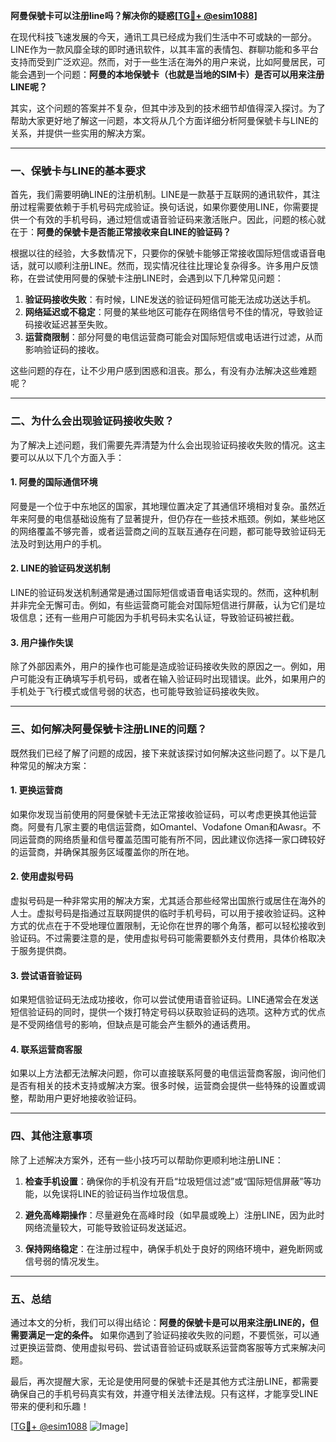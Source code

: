 **阿曼保號卡可以注册line吗？解决你的疑惑[[TG💪+ @esim1088](https://t.me/s/esim1088)]**

在现代科技飞速发展的今天，通讯工具已经成为我们生活中不可或缺的一部分。LINE作为一款风靡全球的即时通讯软件，以其丰富的表情包、群聊功能和多平台支持而受到广泛欢迎。然而，对于一些生活在海外的用户来说，比如阿曼居民，可能会遇到一个问题：**阿曼的本地保號卡（也就是当地的SIM卡）是否可以用来注册LINE呢？**

其实，这个问题的答案并不复杂，但其中涉及到的技术细节却值得深入探讨。为了帮助大家更好地了解这一问题，本文将从几个方面详细分析阿曼保號卡与LINE的关系，并提供一些实用的解决方案。

---

### **一、保號卡与LINE的基本要求**

首先，我们需要明确LINE的注册机制。LINE是一款基于互联网的通讯软件，其注册过程需要依赖于手机号码完成验证。换句话说，如果你要使用LINE，你需要提供一个有效的手机号码，通过短信或语音验证码来激活账户。因此，问题的核心就在于：**阿曼的保號卡是否能正常接收来自LINE的验证码？**

根据以往的经验，大多数情况下，只要你的保號卡能够正常接收国际短信或语音电话，就可以顺利注册LINE。然而，现实情况往往比理论复杂得多。许多用户反馈称，在尝试使用阿曼的保號卡注册LINE时，会遇到以下几种常见问题：

1. **验证码接收失败**：有时候，LINE发送的验证码短信可能无法成功送达手机。
2. **网络延迟或不稳定**：阿曼的某些地区可能存在网络信号不佳的情况，导致验证码接收延迟甚至失败。
3. **运营商限制**：部分阿曼的电信运营商可能会对国际短信或电话进行过滤，从而影响验证码的接收。

这些问题的存在，让不少用户感到困惑和沮丧。那么，有没有办法解决这些难题呢？

---

### **二、为什么会出现验证码接收失败？**

为了解决上述问题，我们需要先弄清楚为什么会出现验证码接收失败的情况。这主要可以从以下几个方面入手：

#### **1. 阿曼的国际通信环境**
阿曼是一个位于中东地区的国家，其地理位置决定了其通信环境相对复杂。虽然近年来阿曼的电信基础设施有了显著提升，但仍存在一些技术瓶颈。例如，某些地区的网络覆盖不够完善，或者运营商之间的互联互通存在问题，都可能导致验证码无法及时到达用户的手机。

#### **2. LINE的验证码发送机制**
LINE的验证码发送机制通常是通过国际短信或语音电话实现的。然而，这种机制并非完全无懈可击。例如，有些运营商可能会对国际短信进行屏蔽，认为它们是垃圾信息；还有一些用户可能因为手机号码未实名认证，导致验证码被拦截。

#### **3. 用户操作失误**
除了外部因素外，用户的操作也可能是造成验证码接收失败的原因之一。例如，用户可能没有正确填写手机号码，或者在输入验证码时出现错误。此外，如果用户的手机处于飞行模式或信号弱的状态，也可能导致验证码接收失败。

---

### **三、如何解决阿曼保號卡注册LINE的问题？**

既然我们已经了解了问题的成因，接下来就该探讨如何解决这些问题了。以下是几种常见的解决方案：

#### **1. 更换运营商**
如果你发现当前使用的阿曼保號卡无法正常接收验证码，可以考虑更换其他运营商。阿曼有几家主要的电信运营商，如Omantel、Vodafone Oman和Awasr。不同运营商的网络质量和信号覆盖范围可能有所不同，因此建议你选择一家口碑较好的运营商，并确保其服务区域覆盖你的所在地。

#### **2. 使用虚拟号码**
虚拟号码是一种非常实用的解决方案，尤其适合那些经常出国旅行或居住在海外的人士。虚拟号码是指通过互联网提供的临时手机号码，可以用于接收验证码。这种方式的优点在于不受地理位置限制，无论你在世界的哪个角落，都可以轻松接收到验证码。不过需要注意的是，使用虚拟号码可能需要额外支付费用，具体价格取决于服务提供商。

#### **3. 尝试语音验证码**
如果短信验证码无法成功接收，你可以尝试使用语音验证码。LINE通常会在发送短信验证码的同时，提供一个拨打特定号码以获取验证码的选项。这种方式的优点是不受网络信号的影响，但缺点是可能会产生额外的通话费用。

#### **4. 联系运营商客服**
如果以上方法都无法解决问题，你可以直接联系阿曼的电信运营商客服，询问他们是否有相关的技术支持或解决方案。很多时候，运营商会提供一些特殊的设置或调整，帮助用户更好地接收验证码。

---

### **四、其他注意事项**

除了上述解决方案外，还有一些小技巧可以帮助你更顺利地注册LINE：

1. **检查手机设置**：确保你的手机没有开启“垃圾短信过滤”或“国际短信屏蔽”等功能，以免误将LINE的验证码当作垃圾信息。
   
2. **避免高峰期操作**：尽量避免在高峰时段（如早晨或晚上）注册LINE，因为此时网络流量较大，可能导致验证码发送延迟。

3. **保持网络稳定**：在注册过程中，确保手机处于良好的网络环境中，避免断网或信号弱的情况发生。

---

### **五、总结**

通过本文的分析，我们可以得出结论：**阿曼的保號卡是可以用来注册LINE的，但需要满足一定的条件。** 如果你遇到了验证码接收失败的问题，不要慌张，可以通过更换运营商、使用虚拟号码、尝试语音验证码或联系运营商客服等方式来解决问题。

最后，再次提醒大家，无论是使用阿曼的保號卡还是其他方式注册LINE，都需要确保自己的手机号码真实有效，并遵守相关法律法规。只有这样，才能享受LINE带来的便利和乐趣！

[[TG💪+ @esim1088](https://t.me/s/esim1088) ![Image](https://i.postimg.cc/4NQfJmqS/Snipaste-2025-05-13-00-14-12.png)]